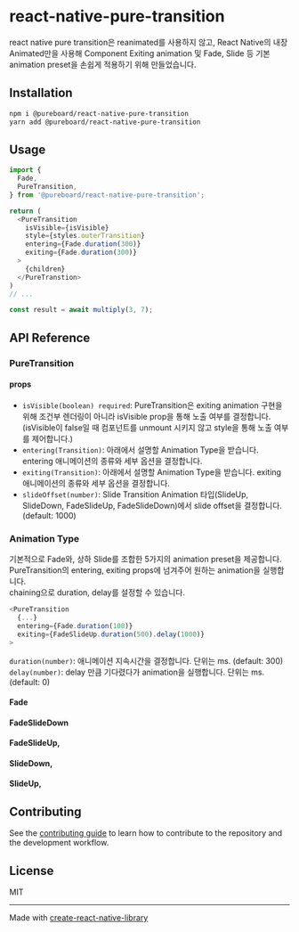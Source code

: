 # react-native-pure-transition

react native pure transition은 reanimated를 사용하지 않고, React Native의 내장 Animated만을 사용해 Component Exiting animation 및 Fade, Slide 등 기본 animation preset을 손쉽게 적용하기 위해 만들었습니다.

## Installation

```sh
npm i @pureboard/react-native-pure-transition
yarn add @pureboard/react-native-pure-transition
```

## Usage

```js
import {
  Fade,
  PureTransition,
} from '@pureboard/react-native-pure-transition';

return (
  <PureTransition
    isVisible={isVisible}
    style={styles.outerTransition}
    entering={Fade.duration(300)}
    exiting={Fade.duration(300)}
  >
    {children}
  </PureTranstion>
)
// ...

const result = await multiply(3, 7);
```
## API Reference

### PureTransition
#### props
- `isVisible(boolean) required`: PureTransition은 exiting animation 구현을 위해 조건부 렌더링이 아니라 isVisible prop을 통해 노출 여부를 결정합니다. (isVisible이 false일 때 컴포넌트를 unmount 시키지 않고 style을 통해 노출 여부를 제어합니다.)   
- `entering(Transition)`: 아래에서 설명할 Animation Type을 받습니다. entering 애니메이션의 종류와 세부 옵션을 결정합니다.   
- `exiting(Transition)`: 아래에서 설명할 Animation Type을 받습니다. exiting 애니메이션의 종류와 세부 옵션을 결정합니다.
- `slideOffset(number)`: Slide Transition Animation 타입(SlideUp, SlideDown, FadeSlideUp, FadeSlideDown)에서 slide offset을 결정합니다. (default: 1000)


### Animation Type
기본적으로 Fade와, 상하 Slide를 조합한 5가지의 animation preset을 제공합니다. PureTransition의 entering, exiting props에 넘겨주어 원하는 animation을 실행합니다.   
chaining으로 duration, delay를 설정할 수 있습니다.
```js
<PureTransition
  {...}
  entering={Fade.duration(100)}
  exiting={FadeSlideUp.duration(500).delay(1000)}
>
```
`duration(number)`: 애니메이션 지속시간을 결정합니다. 단위는 ms. (default: 300)   
`delay(number)`: delay 만큼 기다렸다가 animation을 실행합니다. 단위는 ms. (default: 0)

#### Fade
#### FadeSlideDown
#### FadeSlideUp,
#### SlideDown,
#### SlideUp,

## Contributing

See the [contributing guide](CONTRIBUTING.md) to learn how to contribute to the repository and the development workflow.

## License

MIT

---

Made with [create-react-native-library](https://github.com/callstack/react-native-builder-bob)
